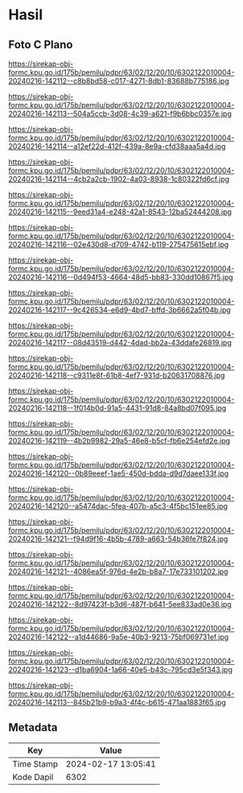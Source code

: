 # Hasil

## Foto C Plano

https://sirekap-obj-formc.kpu.go.id/175b/pemilu/pdpr/63/02/12/20/10/6302122010004-20240216-142112--c8b8bd58-c017-4271-8db1-83688b775186.jpg

https://sirekap-obj-formc.kpu.go.id/175b/pemilu/pdpr/63/02/12/20/10/6302122010004-20240216-142113--504a5ccb-3d08-4c39-a621-f9b6bbc0357e.jpg

https://sirekap-obj-formc.kpu.go.id/175b/pemilu/pdpr/63/02/12/20/10/6302122010004-20240216-142114--a12ef22d-412f-439a-8e9a-cfd38aaa5a4d.jpg

https://sirekap-obj-formc.kpu.go.id/175b/pemilu/pdpr/63/02/12/20/10/6302122010004-20240216-142114--4cb2a2cb-1902-4a03-8938-1c80322fd6cf.jpg

https://sirekap-obj-formc.kpu.go.id/175b/pemilu/pdpr/63/02/12/20/10/6302122010004-20240216-142115--9eed31a4-e248-42a1-8543-12ba52444208.jpg

https://sirekap-obj-formc.kpu.go.id/175b/pemilu/pdpr/63/02/12/20/10/6302122010004-20240216-142116--02e430d8-d709-4742-b119-275475615ebf.jpg

https://sirekap-obj-formc.kpu.go.id/175b/pemilu/pdpr/63/02/12/20/10/6302122010004-20240216-142116--0d494f53-4664-48d5-bb83-330dd10867f5.jpg

https://sirekap-obj-formc.kpu.go.id/175b/pemilu/pdpr/63/02/12/20/10/6302122010004-20240216-142117--9c426534-e6d9-4bd7-bffd-3b6662a5f04b.jpg

https://sirekap-obj-formc.kpu.go.id/175b/pemilu/pdpr/63/02/12/20/10/6302122010004-20240216-142117--08d43519-d442-4dad-bb2a-43ddafe26819.jpg

https://sirekap-obj-formc.kpu.go.id/175b/pemilu/pdpr/63/02/12/20/10/6302122010004-20240216-142118--c9311e8f-61b8-4ef7-931d-b20631708876.jpg

https://sirekap-obj-formc.kpu.go.id/175b/pemilu/pdpr/63/02/12/20/10/6302122010004-20240216-142118--1f014b0d-91a5-4431-91d8-84a8bd07f095.jpg

https://sirekap-obj-formc.kpu.go.id/175b/pemilu/pdpr/63/02/12/20/10/6302122010004-20240216-142119--4b2b9982-29a5-46e8-b5cf-fb6e254efd2e.jpg

https://sirekap-obj-formc.kpu.go.id/175b/pemilu/pdpr/63/02/12/20/10/6302122010004-20240216-142120--0b89eeef-1ae5-450d-bdda-d9d7daee133f.jpg

https://sirekap-obj-formc.kpu.go.id/175b/pemilu/pdpr/63/02/12/20/10/6302122010004-20240216-142120--a5474dac-5fea-407b-a5c3-4f5bc151ee85.jpg

https://sirekap-obj-formc.kpu.go.id/175b/pemilu/pdpr/63/02/12/20/10/6302122010004-20240216-142121--f94d9f16-4b5b-4789-a663-54b36fe7f824.jpg

https://sirekap-obj-formc.kpu.go.id/175b/pemilu/pdpr/63/02/12/20/10/6302122010004-20240216-142121--4086ea5f-976d-4e2b-b8a7-17e733101202.jpg

https://sirekap-obj-formc.kpu.go.id/175b/pemilu/pdpr/63/02/12/20/10/6302122010004-20240216-142122--8d97423f-b3d6-487f-b641-5ee833ad0e36.jpg

https://sirekap-obj-formc.kpu.go.id/175b/pemilu/pdpr/63/02/12/20/10/6302122010004-20240216-142122--a1d44686-9a5e-40b3-9213-75bf069731ef.jpg

https://sirekap-obj-formc.kpu.go.id/175b/pemilu/pdpr/63/02/12/20/10/6302122010004-20240216-142123--d1ba6904-1a66-40e5-b43c-795cd3e5f343.jpg

https://sirekap-obj-formc.kpu.go.id/175b/pemilu/pdpr/63/02/12/20/10/6302122010004-20240216-142113--845b21b9-b9a3-4f4c-b615-471aa1883f65.jpg


## Metadata

| Key        | Value               |
| ---------- | ------------------- |
| Time Stamp | 2024-02-17 13:05:41 |
| Kode Dapil | 6302                |



